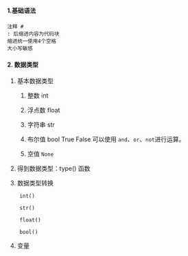 #### 1.基础语法

    注释 #
    : 后缩进内容为代码块
    缩进统一使用4个空格
    大小写敏感

#### 2. 数据类型

1. 基本数据类型

    1. 整数 int

    2. 浮点数 float

    3. 字符串 str

    4. 布尔值 bool
        True
        False
        可以使用 `and`、`or`、`not`进行运算。

    5. 空值 `None`

2. 得到数据类型：type() 函数

3. 数据类型转换

```
    int()

    str()

    float()

    bool()
```

4. 变量

